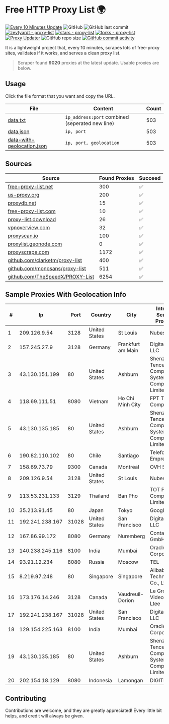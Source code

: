 
# Free HTTP Proxy List 🌍

[![Every 10 Minutes Update](https://github.com/mertguvencli/http-proxy-list/actions/workflows/main.yml/badge.svg?branch=main)](https://github.com/mertguvencli/http-proxy-list/actions/workflows/main.yml)
![GitHub](https://img.shields.io/github/license/mertguvencli/http-proxy-list)
![GitHub last commit](https://img.shields.io/github/last-commit/mertguvencli/http-proxy-list)
[![zevtyardt - proxy-list](https://img.shields.io/static/v1?label=zevtyardt&message=proxy-list&color=blue&logo=github)](https://github.com/zevtyardt/proxy-list "Go to GitHub repo")
[![stars - proxy-list](https://img.shields.io/github/stars/zevtyardt/proxy-list?style=social)](https://github.com/zevtyardt/proxy-list)
[![forks - proxy-list](https://img.shields.io/github/forks/zevtyardt/proxy-list?style=social)](https://github.com/zevtyardt/proxy-list)
[![Proxy Updater](https://github.com/zevtyardt/proxy-list/workflows/Proxy%20Updater/badge.svg)](https://github.com/zevtyardt/proxy-list/actions?query=workflow:"Proxy+Updater")
![GitHub repo size](https://img.shields.io/github/repo-size/zevtyardt/proxy-list)
[![GitHub commit activity](https://img.shields.io/github/commit-activity/m/zevtyardt/proxy-list?logo=commits)](https://github.com/zevtyardt/proxy-list/commits/main)

It is a lightweight project that, every 10 minutes, scrapes lots of free-proxy sites, validates if it works, and serves a clean proxy list.

> Scraper found **9020** proxies at the latest update. Usable proxies are below.

## Usage

Click the file format that you want and copy the URL.

|File|Content|Count|
|----|-------|-----|
|[data.txt](https://raw.githubusercontent.com/mertguvencli/http-proxy-list/main/proxy-list/data.txt)|`ip_address:port` combined (seperated new line)|503|
|[data.json](https://raw.githubusercontent.com/mertguvencli/http-proxy-list/main/proxy-list/data.json)|`ip, port`|503|
|[data-with-geolocation.json](https://raw.githubusercontent.com/mertguvencli/http-proxy-list/main/proxy-list/data-with-geolocation.json)|`ip, port, geolocation`|503|

## Sources

|Source|Found Proxies|Succeed|
|------|-------------|-------|
|[free-proxy-list.net](https://free-proxy-list.net)|300|✅|
|[us-proxy.org](https://www.us-proxy.org)|200|✅|
|[proxydb.net](http://proxydb.net)|15|✅|
|[free-proxy-list.com](https://free-proxy-list.com/?page=&port=&type%5B%5D=http&type%5B%5D=https&up_time=0&search=Search)|10|✅|
|[proxy-list.download](https://www.proxy-list.download/HTTP)|26|✅|
|[vpnoverview.com](https://vpnoverview.com/privacy/anonymous-browsing/free-proxy-servers)|32|✅|
|[proxyscan.io](https://www.proxyscan.io)|100|✅|
|[proxylist.geonode.com](https://proxylist.geonode.com/api/proxy-list?limit=300&page=1&sort_by=lastChecked&sort_type=desc&protocols=http,https)|0|✅|
|[proxyscrape.com](https://api.proxyscrape.com/v2/?request=displayproxies&protocol=http&timeout=10000&country=all&ssl=all&anonymity=all)|1172|✅|
|[github.com/clarketm/proxy-list](https://raw.githubusercontent.com/clarketm/proxy-list/master/proxy-list-raw.txt)|400|✅|
|[github.com/monosans/proxy-list](https://raw.githubusercontent.com/monosans/proxy-list/main/proxies/http.txt)|511|✅|
|[github.com/TheSpeedX/PROXY-List](https://raw.githubusercontent.com/TheSpeedX/PROXY-List/master/http.txt)|6254|✅|


## Sample Proxies With Geolocation Info

|#|Ip|Port|Country|City|Internet Service Provider|
|-|--|----|-------|----|-------------------------|
|1|209.126.9.54|3128|United States|St Louis|Nubes, LLC|
|2|157.245.27.9|3128|Germany|Frankfurt am Main|DigitalOcean, LLC|
|3|43.130.151.199|80|United States|Ashburn|Shenzhen Tencent Computer Systems Company Limited|
|4|118.69.111.51|8080|Vietnam|Ho Chi Minh City|FPT Telecom Company|
|5|43.130.135.185|80|United States|Ashburn|Shenzhen Tencent Computer Systems Company Limited|
|6|190.82.110.102|80|Chile|Santiago|Telefonica Empresas|
|7|158.69.73.79|9300|Canada|Montreal|OVH SAS|
|8|209.126.9.54|3128|United States|St Louis|Nubes, LLC|
|9|113.53.231.133|3129|Thailand|Ban Pho|TOT Public Company Limited|
|10|35.213.91.45|80|Japan|Tokyo|Google LLC|
|11|192.241.238.167|31028|United States|San Francisco|DigitalOcean, LLC|
|12|167.86.99.172|8080|Germany|Nuremberg|Contabo GmbH|
|13|140.238.245.116|8100|India|Mumbai|Oracle Corporation|
|14|93.91.12.234|8080|Russia|Moscow|TEL|
|15|8.219.97.248|80|Singapore|Singapore|Alibaba (US) Technology Co., Ltd.|
|16|173.176.14.246|3128|Canada|Vaudreuil-Dorion|Le Groupe Videotron Ltee|
|17|192.241.238.167|31028|United States|San Francisco|DigitalOcean, LLC|
|18|129.154.225.163|8100|India|Mumbai|Oracle Corporation|
|19|43.130.135.185|80|United States|Ashburn|Shenzhen Tencent Computer Systems Company Limited|
|20|202.154.18.129|8080|Indonesia|Lamongan|DIGITNET|



## Contributing

Contributions are welcome, and they are greatly appreciated! Every
little bit helps, and credit will always be given.

